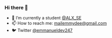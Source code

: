 ### Hi there 👋
- 🔭 I’m currently a student [@ALX_SE](https://github.com/holbertonschool)
- 📫 How to reach me: mailemmydee@gmail.com
- :bird: Twitter  [@emmanueldev247](https://twitter.com/emmanueldev247/)

<!--
**emmanueldev247/emmanueldev247** is a ✨ _special_ ✨ repository because its `README.md` (this file) appears on your GitHub profile.

Here are some ideas to get you started:

- 🔭 I’m currently working on ...
- 🌱 I’m currently learning ...
- 👯 I’m looking to collaborate on ...
- 🤔 I’m looking for help with ...
- 💬 Ask me about ...
- 📫 How to reach me: ...
- 😄 Pronouns: ...
- ⚡ Fun fact: ...

-->
